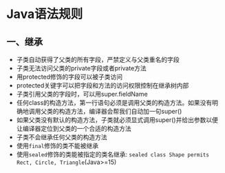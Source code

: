 # Java语法规则

## 一、继承

- 子类自动获得了父类的所有字段，严禁定义与父类重名的字段
- 子类无法访问父类的private字段或者private方法
- 用protected修饰的字段可以被子类访问
- protected关键字可以把字段和方法的访问权限控制在继承树内部
- 子类引用父类的字段时，可以用super.fieldName
- 任何class的构造方法，第一行语句必须是调用父类的构造方法。如果没有明确地调用父类的构造方法，编译器会帮我们自动加一句super()
- 如果父类没有默认的构造方法，子类就必须显式调用super()并给出参数以便让编译器定位到父类的一个合适的构造方法
- 子类不会继承任何父类的构造方法
- 使用`final`修饰的类不能被继承
- 使用`sealed`修饰的类能被指定的类名继承: `sealed class Shape permits Rect, Circle, Triangle`(Java>=15)

